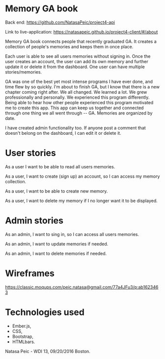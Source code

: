 # Memory GA book

Back end: https://github.com/NatasaPeic/project4-api

Link to live-application: https://natasapeic.github.io/project4-client/#/about


Memory GA book connects people that recently graduated GA. It creates a collection of people's memories and keeps them in once place.

Each user is able to see all users memories without signing in. Once the user creates an account, the user can add its own memory and further update it or delete it from the dashboard. One user can have multiple stories/memories.

GA was one of the best yet most intense programs I have ever done, and time flew by so quickly. I'm about to finish GA, but I know that there is a new chapter coming right after. We all changed. We learned a lot. We grew professionally and personally. We experienced this program differently. Being able to hear how other people experienced this program motivated me to create this app. This app can keep us together and connected through one thing we all went through -- GA.  Memories are organized by date.

I have created admin functionality too. If anyone post a comment that doesn't belong on the dashboard, I can edit it or delete it.



# User stories

As a user I want to be able to read all users memories.

As a user, I want to create (sign up) an account, so I can access my memory collection.

As a user, I want to be able to create new memory.

As a user, I want to delete my memory if I no longer want it to be displayed.

# Admin stories

As an admin, I want to sing in, so I can access all users memories.

As an admin, I want to update memories if needed.

As an admin, I want to delete memories if needed.

# Wireframes

https://classic.moqups.com/peic.natasa@gmail.com/77a4JFu3/p:ab1623463



# Technologies used


- Ember.js,
- CSS,
- Bootstrap,
- HTMLbars.

Natasa Peic - WDI 13, 09/20/2016 Boston.

